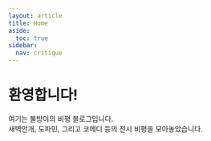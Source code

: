 ```yaml
---
layout: article
title: Home
aside:
  toc: true
sidebar:
  nav: critique
---
```


# 환영합니다!

여기는 불방이의 비평 블로그입니다.  
새벽안개, 도파민, 그리고 코메디 등의 전시 비평을 모아놓았습니다.
